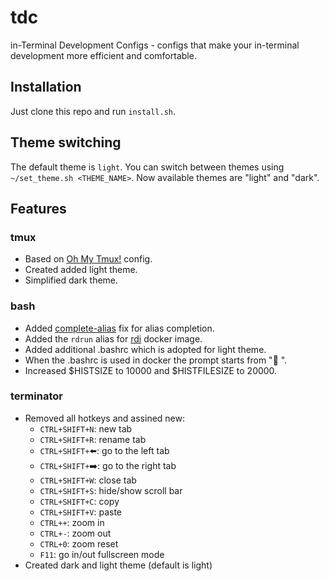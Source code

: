 # tdc
in-Terminal Development Configs - configs that make your in-terminal development more efficient and comfortable.

## Installation
Just clone this repo and run `install.sh`.

## Theme switching
The default theme is `light`. You can switch between themes using `~/set_theme.sh <THEME_NAME>`.
Now available themes are "light" and "dark".

## Features
### tmux
- Based on [Oh My Tmux!](https://github.com/gpakosz/.tmux) config.
- Created added light theme.
- Simplified dark theme.

### bash
- Added [complete-alias](https://github.com/cykerway/complete-alias) fix for alias completion.
- Added the `rdrun` alias for [rdi](https://github.com/resolator/rdi) docker image.
- Added additional .bashrc which is adopted for light theme.
- When the .bashrc is used in docker the prompt starts from ":whale: ".
- Increased $HISTSIZE to 10000 and $HISTFILESIZE to 20000.

### terminator
- Removed all hotkeys and assined new:
  - `CTRL+SHIFT+N`: new tab
  - `CTRL+SHIFT+R`: rename tab
  - `CTRL+SHIFT+`:arrow_left:: go to the left tab
  - `CTRL+SHIFT+`:arrow_right:: go to the right tab
  - `CTRL+SHIFT+W`: close tab
  - `CTRL+SHIFT+S`: hide/show scroll bar
  - `CTRL+SHIFT+C`: copy
  - `CTRL+SHIFT+V`: paste
  - `CTRL++`: zoom in
  - `CTRL+-`: zoom out
  - `CTRL+0`: zoom reset
  - `F11`: go in/out fullscreen mode
- Created dark and light theme (default is light)
